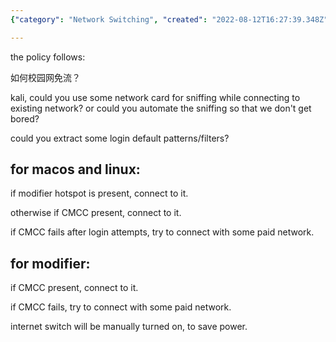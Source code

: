 ```yaml
---
{"category": "Network Switching", "created": "2022-08-12T16:27:39.348Z", "date": "2022-08-12 16:27:39", "description": "This text provides a detailed guide on automatic network switching for CMCC (China Mobile Communications Group) network, discussing how to avoid bandwidth limitations and automate the process using Kali Linux, with instructions for various devices such as macOS and Linux. It also explains different connection methods based on CMCC availability and offers manual internet switching options to save power.", "modified": "2022-08-18T07:42:18.437Z", "tags": ["network", "online", "stub", "system avaliablity", "白嫖"], "title": "Automatic CMCC network switching"}

---
```


the policy follows:

如何校园网免流？

kali, could you use some network card for sniffing while connecting to existing network? or could you automate the sniffing so that we don't get bored?

could you extract some login default patterns/filters?

## for macos and linux:

if modifier hotspot is present, connect to it.

otherwise if CMCC present, connect to it.

if CMCC fails after login attempts, try to connect with some paid network.

## for modifier:

if CMCC present, connect to it.

if CMCC fails, try to connect with some paid network.

internet switch will be manually turned on, to save power.
